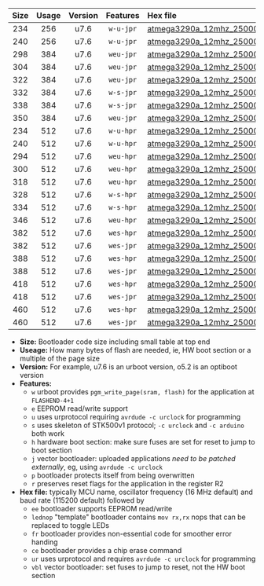 |Size|Usage|Version|Features|Hex file|
|:-:|:-:|:-:|:-:|:--|
|234|256|u7.6|`w-u-jpr`|[atmega3290a_12mhz_250000bps_ur_vbl.hex](https://raw.githubusercontent.com/stefanrueger/urboot/main/atmega3290a_12mhz_250000bps_ur_vbl.hex)|
|240|256|u7.6|`w-u-jpr`|[atmega3290a_12mhz_250000bps_lednop_ur_vbl.hex](https://raw.githubusercontent.com/stefanrueger/urboot/main/atmega3290a_12mhz_250000bps_lednop_ur_vbl.hex)|
|298|384|u7.6|`weu-jpr`|[atmega3290a_12mhz_250000bps_ee_ur_vbl.hex](https://raw.githubusercontent.com/stefanrueger/urboot/main/atmega3290a_12mhz_250000bps_ee_ur_vbl.hex)|
|304|384|u7.6|`weu-jpr`|[atmega3290a_12mhz_250000bps_ee_lednop_ur_vbl.hex](https://raw.githubusercontent.com/stefanrueger/urboot/main/atmega3290a_12mhz_250000bps_ee_lednop_ur_vbl.hex)|
|322|384|u7.6|`weu-jpr`|[atmega3290a_12mhz_250000bps_ee_lednop_fr_ur_vbl.hex](https://raw.githubusercontent.com/stefanrueger/urboot/main/atmega3290a_12mhz_250000bps_ee_lednop_fr_ur_vbl.hex)|
|332|384|u7.6|`w-s-jpr`|[atmega3290a_12mhz_250000bps_vbl.hex](https://raw.githubusercontent.com/stefanrueger/urboot/main/atmega3290a_12mhz_250000bps_vbl.hex)|
|338|384|u7.6|`w-s-jpr`|[atmega3290a_12mhz_250000bps_lednop_vbl.hex](https://raw.githubusercontent.com/stefanrueger/urboot/main/atmega3290a_12mhz_250000bps_lednop_vbl.hex)|
|350|384|u7.6|`weu-jpr`|[atmega3290a_12mhz_250000bps_ee_lednop_fr_ce_ur_vbl.hex](https://raw.githubusercontent.com/stefanrueger/urboot/main/atmega3290a_12mhz_250000bps_ee_lednop_fr_ce_ur_vbl.hex)|
|234|512|u7.6|`w-u-hpr`|[atmega3290a_12mhz_250000bps_ur.hex](https://raw.githubusercontent.com/stefanrueger/urboot/main/atmega3290a_12mhz_250000bps_ur.hex)|
|240|512|u7.6|`w-u-hpr`|[atmega3290a_12mhz_250000bps_lednop_ur.hex](https://raw.githubusercontent.com/stefanrueger/urboot/main/atmega3290a_12mhz_250000bps_lednop_ur.hex)|
|294|512|u7.6|`weu-hpr`|[atmega3290a_12mhz_250000bps_ee_ur.hex](https://raw.githubusercontent.com/stefanrueger/urboot/main/atmega3290a_12mhz_250000bps_ee_ur.hex)|
|300|512|u7.6|`weu-hpr`|[atmega3290a_12mhz_250000bps_ee_lednop_ur.hex](https://raw.githubusercontent.com/stefanrueger/urboot/main/atmega3290a_12mhz_250000bps_ee_lednop_ur.hex)|
|318|512|u7.6|`weu-hpr`|[atmega3290a_12mhz_250000bps_ee_lednop_fr_ur.hex](https://raw.githubusercontent.com/stefanrueger/urboot/main/atmega3290a_12mhz_250000bps_ee_lednop_fr_ur.hex)|
|328|512|u7.6|`w-s-hpr`|[atmega3290a_12mhz_250000bps.hex](https://raw.githubusercontent.com/stefanrueger/urboot/main/atmega3290a_12mhz_250000bps.hex)|
|334|512|u7.6|`w-s-hpr`|[atmega3290a_12mhz_250000bps_lednop.hex](https://raw.githubusercontent.com/stefanrueger/urboot/main/atmega3290a_12mhz_250000bps_lednop.hex)|
|346|512|u7.6|`weu-hpr`|[atmega3290a_12mhz_250000bps_ee_lednop_fr_ce_ur.hex](https://raw.githubusercontent.com/stefanrueger/urboot/main/atmega3290a_12mhz_250000bps_ee_lednop_fr_ce_ur.hex)|
|382|512|u7.6|`wes-hpr`|[atmega3290a_12mhz_250000bps_ee.hex](https://raw.githubusercontent.com/stefanrueger/urboot/main/atmega3290a_12mhz_250000bps_ee.hex)|
|382|512|u7.6|`wes-jpr`|[atmega3290a_12mhz_250000bps_ee_vbl.hex](https://raw.githubusercontent.com/stefanrueger/urboot/main/atmega3290a_12mhz_250000bps_ee_vbl.hex)|
|388|512|u7.6|`wes-hpr`|[atmega3290a_12mhz_250000bps_ee_lednop.hex](https://raw.githubusercontent.com/stefanrueger/urboot/main/atmega3290a_12mhz_250000bps_ee_lednop.hex)|
|388|512|u7.6|`wes-jpr`|[atmega3290a_12mhz_250000bps_ee_lednop_vbl.hex](https://raw.githubusercontent.com/stefanrueger/urboot/main/atmega3290a_12mhz_250000bps_ee_lednop_vbl.hex)|
|418|512|u7.6|`wes-hpr`|[atmega3290a_12mhz_250000bps_ee_lednop_fr.hex](https://raw.githubusercontent.com/stefanrueger/urboot/main/atmega3290a_12mhz_250000bps_ee_lednop_fr.hex)|
|418|512|u7.6|`wes-jpr`|[atmega3290a_12mhz_250000bps_ee_lednop_fr_vbl.hex](https://raw.githubusercontent.com/stefanrueger/urboot/main/atmega3290a_12mhz_250000bps_ee_lednop_fr_vbl.hex)|
|460|512|u7.6|`wes-hpr`|[atmega3290a_12mhz_250000bps_ee_lednop_fr_ce.hex](https://raw.githubusercontent.com/stefanrueger/urboot/main/atmega3290a_12mhz_250000bps_ee_lednop_fr_ce.hex)|
|460|512|u7.6|`wes-jpr`|[atmega3290a_12mhz_250000bps_ee_lednop_fr_ce_vbl.hex](https://raw.githubusercontent.com/stefanrueger/urboot/main/atmega3290a_12mhz_250000bps_ee_lednop_fr_ce_vbl.hex)|

- **Size:** Bootloader code size including small table at top end
- **Useage:** How many bytes of flash are needed, ie, HW boot section or a multiple of the page size
- **Version:** For example, u7.6 is an urboot version, o5.2 is an optiboot version
- **Features:**
  + `w` urboot provides `pgm_write_page(sram, flash)` for the application at `FLASHEND-4+1`
  + `e` EEPROM read/write support
  + `u` uses urprotocol requiring `avrdude -c urclock` for programming
  + `s` uses skeleton of STK500v1 protocol; `-c urclock` and `-c arduino` both work
  + `h` hardware boot section: make sure fuses are set for reset to jump to boot section
  + `j` vector bootloader: uploaded applications *need to be patched externally*, eg, using `avrdude -c urclock`
  + `p` bootloader protects itself from being overwritten
  + `r` preserves reset flags for the application in the register R2
- **Hex file:** typically MCU name, oscillator frequency (16 MHz default) and baud rate (115200 default) followed by
  + `ee` bootloader supports EEPROM read/write
  + `lednop` "template" bootloader contains `mov rx,rx` nops that can be replaced to toggle LEDs
  + `fr` bootloader provides non-essential code for smoother error handing
  + `ce` bootloader provides a chip erase command
  + `ur` uses urprotocol and requires `avrdude -c urclock` for programming
  + `vbl` vector bootloader: set fuses to jump to reset, not the HW boot section
